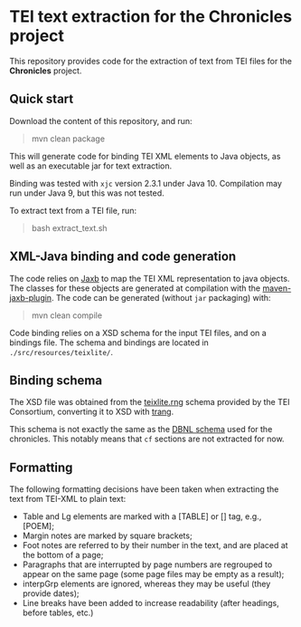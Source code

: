 # TEI text extraction for the Chronicles project 

This repository provides code for the extraction of text from TEI files for the **Chronicles** project. 

## Quick start

Download the content of this repository, and run:

>   mvn clean package


This will generate code for binding TEI XML elements to Java objects, as well as an executable jar for text extraction. 

Binding was tested with `xjc` version 2.3.1 under Java 10. Compilation may run under Java 9, but this was not tested.

To extract text from a TEI file, run:

>   bash extract_text.sh <path-to-TEI-input-file> <out-dir>
  

## XML-Java binding and code generation

The code relies on [Jaxb](https://javaee.github.io/jaxb-v2/) to map the TEI XML representation to java objects. The classes for these objects are generated at compilation with the [maven-jaxb-plugin](https://github.com/highsource/maven-jaxb2-plugin). The code can be generated (without `jar` packaging) with:

>   mvn clean compile

Code binding relies on a XSD schema for the input TEI files, and on a bindings file. The schema and bindings are located in `./src/resources/teixlite/`.

## Binding schema 

The XSD file was obtained from the [teixlite.rng](https://tei-c.org/Vault/P4/xml/custom/schema/relaxng/teixlite.rng) schema provided by the TEI Consortium, converting it to XSD with [trang](https://relaxng.org/jclark/trang.html).

This schema is not exactly the same as the [DBNL schema](https://www.dbnl.org/xml/dtd/teixlite.dtd) used for the chronicles. This notably means that `cf` sections are not extracted for now.  


## Formatting 

The following formatting decisions have been taken when extracting the text from TEI-XML to plain text:

- Table and Lg elements are marked with a [TABLE] or [<type>] tag, e.g., [POEM];
- Margin notes are marked by square brackets;
- Foot notes are referred to by their number in the text, and are placed at the bottom of a page;
- Paragraphs that are interrupted by page numbers are regrouped to appear on the same page (some page files may be empty as a result);
- interpGrp elements are ignored, whereas they may be useful (they provide dates);
- Line breaks have been added to increase readability (after headings, before tables, etc.)

